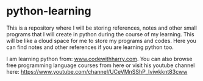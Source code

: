 # python-learning


This is a repository where I will be storing references, notes and other small programs that I will create in python during the course of my learning. This will be like a cloud space for me to store my programs and codes. Here you can find notes and other references if you are learning python too.

I am learning python from: www.codewithharry.com. You can also browse free programming language courses from here or visit his youtube channel here: https://www.youtube.com/channel/UCeVMnSShP_Iviwkknt83cww
